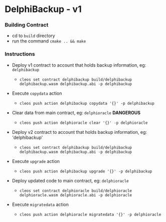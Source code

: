 # DelphiBackup - v1

### Building Contract
- cd to `build` directory
- run the command `cmake .. && make`

### Instructions
- Deploy v1 contract to account that holds backup information, eg: `delphibackup`
	- `cleos set contract delphibackup build/delphibackup delphibackup.wasm delphibackup.abi -p delphibackup`
- Execute `copydata` action
	- `cleos push action delphibackup copydata '{}' -p delphibackup`

- Clear data from main contract, eg: `delphioracle` **DANGEROUS**
	- `cleos push action delphioracle clear '{}' -p delphioracle`

- Deploy v2 contract to account that holds backup information, eg: 'delphibackup'
  - `cleos set contract delphibackup build/delphibackup delphibackup.wasm delphibackup.abi -p delphibackup`
- Execute `upgrade` action
	- `cleos push action delphibackup upgrade '{}' -p delphibackup`

- Deploy updated code to main contract, eg: `delphioracle`
	- `cleos set contract delphioracle build/delphioracle delphioracle.wasm delphioracle.abi -p delphioracle`
- Execute `migratedata` action
	- `cleos push action delphioracle migratedata '{}' -p delphioracle`
